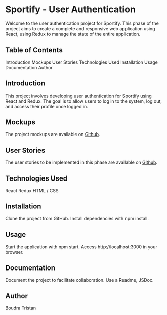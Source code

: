 # Sportify - User Authentication

Welcome to the user authentication project for Sportify. This phase of the project aims to create a complete and responsive web application using React, using Redux to manage the state of the entire application.

## Table of Contents

Introduction
Mockups
User Stories
Technologies Used
Installation
Usage
Documentation
Author

## Introduction

This project involves developing user authentication for Sportify using React and Redux. The goal is to allow users to log in to the system, log out, and access their profile once logged in.

## Mockups

The project mockups are available on [Github](https://github.com/OpenClassrooms-Student-Center/Project-10-Bank-API/tree/master/designs).

## User Stories

The user stories to be implemented in this phase are available on [Github](https://github.com/OpenClassrooms-Student-Center/Project-10-Bank-API/tree/master/.github/ISSUE_TEMPLATE).

## Technologies Used

React
Redux
HTML / CSS

## Installation

Clone the project from GitHub.
Install dependencies with npm install.

## Usage

Start the application with npm start.
Access http://localhost:3000 in your browser.

## Documentation

Document the project to facilitate collaboration. Use a Readme, JSDoc.

## Author

Boudra Tristan
